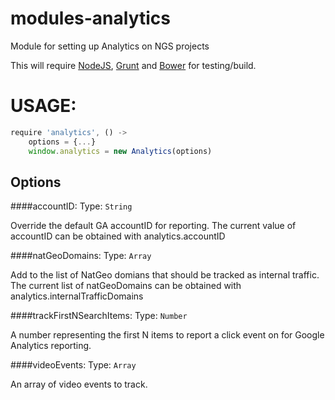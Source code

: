 modules-analytics
=================

Module for setting up Analytics on NGS projects

This will require [NodeJS](http://nodejs.org), [Grunt](http://gruntjs.com/getting-started) and [Bower](http://bower.io) for testing/build. 

# USAGE:
```javascript
require 'analytics', () ->
    options = {...}
    window.analytics = new Analytics(options)
```

## Options
####accountID: 
Type: `String`

Override the default GA accountID for reporting. The current value of accountID can be obtained with analytics.accountID

####natGeoDomains: 
Type: `Array`

Add to the list of NatGeo domians that should be tracked as internal traffic. The current list of natGeoDomains can be obtained with analytics.internalTrafficDomains

####trackFirstNSearchItems: 
Type: `Number`

A number representing the first N items to report a click event on for Google Analytics reporting.

####videoEvents: 
Type: `Array`

An array of video events to track.
